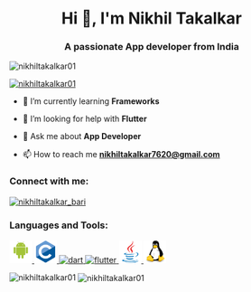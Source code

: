 <h1 align="center">Hi 👋, I'm Nikhil Takalkar</h1>
<h3 align="center">A passionate App developer from India</h3>

<p align="left"> <img src="https://komarev.com/ghpvc/?username=nikhiltakalkar01&label=Profile%20views&color=0e75b6&style=flat" alt="nikhiltakalkar01" /> </p>

<p align="left"> <a href="https://github.com/ryo-ma/github-profile-trophy"><img src="https://github-profile-trophy.vercel.app/?username=nikhiltakalkar01" alt="nikhiltakalkar01" /></a> </p>

- 🌱 I’m currently learning **Frameworks**

- 🤝 I’m looking for help with **Flutter**

- 💬 Ask me about **App Developer**

- 📫 How to reach me **nikhiltakalkar7620@gmail.com**

<h3 align="left">Connect with me:</h3>
<p align="left">
<a href="https://instagram.com/nikhiltakalkar_bari" target="blank"><img align="center" src="https://raw.githubusercontent.com/rahuldkjain/github-profile-readme-generator/master/src/images/icons/Social/instagram.svg" alt="nikhiltakalkar_bari" height="30" width="40" /></a>
</p>

<h3 align="left">Languages and Tools:</h3>
<p align="left"> <a href="https://developer.android.com" target="_blank" rel="noreferrer"> <img src="https://raw.githubusercontent.com/devicons/devicon/master/icons/android/android-original-wordmark.svg" alt="android" width="40" height="40"/> </a> <a href="https://www.cprogramming.com/" target="_blank" rel="noreferrer"> <img src="https://raw.githubusercontent.com/devicons/devicon/master/icons/c/c-original.svg" alt="c" width="40" height="40"/> </a> <a href="https://dart.dev" target="_blank" rel="noreferrer"> <img src="https://www.vectorlogo.zone/logos/dartlang/dartlang-icon.svg" alt="dart" width="40" height="40"/> </a> <a href="https://flutter.dev" target="_blank" rel="noreferrer"> <img src="https://www.vectorlogo.zone/logos/flutterio/flutterio-icon.svg" alt="flutter" width="40" height="40"/> </a> <a href="https://www.java.com" target="_blank" rel="noreferrer"> <img src="https://raw.githubusercontent.com/devicons/devicon/master/icons/java/java-original.svg" alt="java" width="40" height="40"/> </a> <a href="https://www.linux.org/" target="_blank" rel="noreferrer"> <img src="https://raw.githubusercontent.com/devicons/devicon/master/icons/linux/linux-original.svg" alt="linux" width="40" height="40"/> </a> </p>

<p><img align="left" src="https://github-readme-stats.vercel.app/api/top-langs?username=nikhiltakalkar01&show_icons=true&locale=en&layout=compact" alt="nikhiltakalkar01" /></p>

<p>&nbsp;<img align="center" src="https://github-readme-stats.vercel.app/api?username=nikhiltakalkar01&show_icons=true&locale=en" alt="nikhiltakalkar01" /></p>
